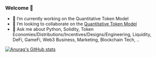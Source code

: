 ### Welcome 👋

- 🔭 I’m currently working on the Quantitative Token Model
- 👯 I’m looking to collaborate on the [Quantitative Token Model](https://github.com/OutlierVentures/QTM-Interface)
- 💬 Ask me about Python, Solidity, Token Economies/Distributions/Incentives/Designs/Engineering, Liquidity, DeFi, GameFi, Web3 Business, Marketing, Blockchain Tech, ..

[![Anurag's GitHub stats](https://github-readme-stats.vercel.app/api?username=achimstruve)](https://github.com/anuraghazra/github-readme-stats)


<!--
**achimstruve/achimstruve** is a ✨ _special_ ✨ repository because its `README.md` (this file) appears on your GitHub profile.

Here are some ideas to get you started:

- 🌱 I’m currently learning ...
- 🤔 I’m looking for help with ...
- 📫 How to reach me: ...
- 😄 Pronouns: ...
- ⚡ Fun fact: ...
-->
